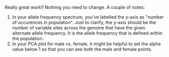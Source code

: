 Really great work!! Nothing you need to change. A couple of notes:
1. In your allele frequency spectrum, you've labelled the y-axis as "number of occurences in population". Just to clarify, the y-axis should be the number of variable sites across the genome that have the given alternate allele frequency. It is the allele frequency that is defined within the population.
2. In your PCA plot for male vs. female, it might be helpful to set the alpha value below 1 so that you can see both the male and female points.